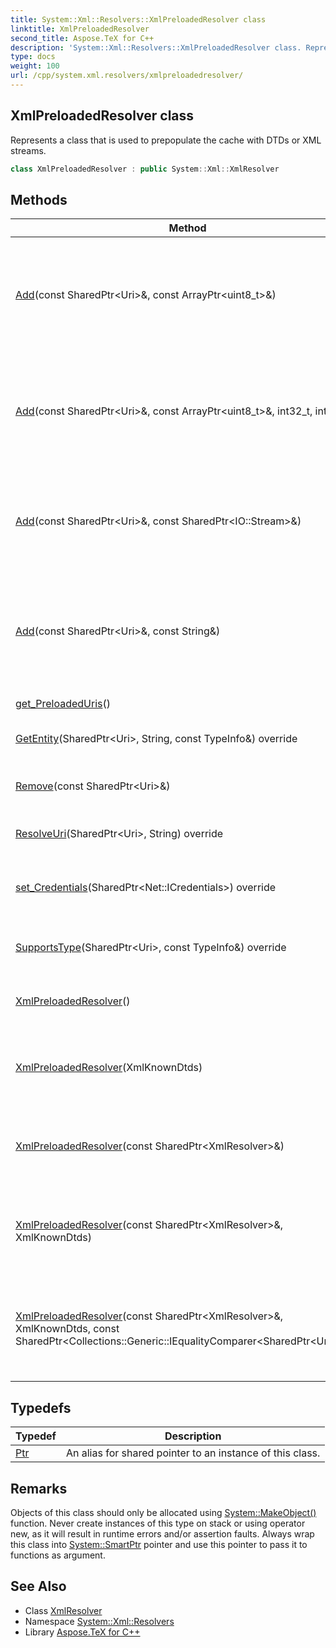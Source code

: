 ```yaml
---
title: System::Xml::Resolvers::XmlPreloadedResolver class
linktitle: XmlPreloadedResolver
second_title: Aspose.TeX for C++
description: 'System::Xml::Resolvers::XmlPreloadedResolver class. Represents a class that is used to prepopulate the cache with DTDs or XML streams in C++.'
type: docs
weight: 100
url: /cpp/system.xml.resolvers/xmlpreloadedresolver/
---
```

## XmlPreloadedResolver class


Represents a class that is used to prepopulate the cache with DTDs or XML streams.

```cpp
class XmlPreloadedResolver : public System::Xml::XmlResolver
```

## Methods

| Method | Description |
| --- | --- |
| [Add](./add/)(const SharedPtr\<Uri\>\&, const ArrayPtr\<uint8_t\>\&) | Adds a byte array to the [XmlPreloadedResolver](./) store and maps it to a URI. If the store already contains a mapping for the same URI, the existing mapping is overridden. |
| [Add](./add/)(const SharedPtr\<Uri\>\&, const ArrayPtr\<uint8_t\>\&, int32_t, int32_t) | Adds a byte array to the [XmlPreloadedResolver](./) store and maps it to a URI. If the store already contains a mapping for the same URI, the existing mapping is overridden. |
| [Add](./add/)(const SharedPtr\<Uri\>\&, const SharedPtr\<IO::Stream\>\&) | Adds a Stream to the [XmlPreloadedResolver](./) store and maps it to a URI. If the store already contains a mapping for the same URI, the existing mapping is overridden. |
| [Add](./add/)(const SharedPtr\<Uri\>\&, const String\&) | Adds a string with preloaded data to the [XmlPreloadedResolver](./) store and maps it to a URI. If the store already contains a mapping for the same URI, the existing mapping is overridden. |
| [get_PreloadedUris](./get_preloadeduris/)() | Returns a collection of preloaded URIs. |
| [GetEntity](./getentity/)(SharedPtr\<Uri\>, String, const TypeInfo\&) override | Maps a URI to an object that contains the actual resource. |
| [Remove](./remove/)(const SharedPtr\<Uri\>\&) | Removes the data that corresponds to the URI from the [XmlPreloadedResolver](./). |
| [ResolveUri](./resolveuri/)(SharedPtr\<Uri\>, String) override | Resolves the absolute URI from the base and relative URIs. |
| [set_Credentials](./set_credentials/)(SharedPtr\<Net::ICredentials\>) override | Sets the credentials that are used to authenticate the underlying [Net::WebRequest](../../system.net/webrequest/). |
| [SupportsType](./supportstype/)(SharedPtr\<Uri\>, const TypeInfo\&) override | Determines whether the resolver supports other Types than just Stream. |
| [XmlPreloadedResolver](./xmlpreloadedresolver/)() | Initializes a new instance of the [XmlPreloadedResolver](./) class. |
| [XmlPreloadedResolver](./xmlpreloadedresolver/)(XmlKnownDtds) | Initializes a new instance of the [XmlPreloadedResolver](./) class with the specified preloaded well-known DTDs. |
| [XmlPreloadedResolver](./xmlpreloadedresolver/)(const SharedPtr\<XmlResolver\>\&) | Initializes a new instance of the [XmlPreloadedResolver](./) class with the specified fallback resolver. |
| [XmlPreloadedResolver](./xmlpreloadedresolver/)(const SharedPtr\<XmlResolver\>\&, XmlKnownDtds) | Initializes a new instance of the [XmlPreloadedResolver](./) class with the specified fallback resolver and preloaded well-known DTDs. |
| [XmlPreloadedResolver](./xmlpreloadedresolver/)(const SharedPtr\<XmlResolver\>\&, XmlKnownDtds, const SharedPtr\<Collections::Generic::IEqualityComparer\<SharedPtr\<Uri\>\>\>\&) | Initializes a new instance of the [XmlPreloadedResolver](./) class with the specified fallback resolver, preloaded well-known DTDs, and URI equality comparer. |
## Typedefs

| Typedef | Description |
| --- | --- |
| [Ptr](./ptr/) | An alias for shared pointer to an instance of this class. |
## Remarks



Objects of this class should only be allocated using [System::MakeObject()](../../system/makeobject/) function. Never create instances of this type on stack or using operator new, as it will result in runtime errors and/or assertion faults. Always wrap this class into [System::SmartPtr](../../system/smartptr/) pointer and use this pointer to pass it to functions as argument. 

## See Also

* Class [XmlResolver](../../system.xml/xmlresolver/)
* Namespace [System::Xml::Resolvers](../)
* Library [Aspose.TeX for C++](../../)
